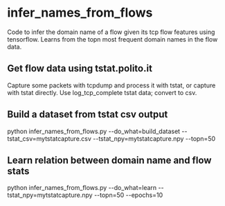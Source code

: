# infer_names_from_flows
Code to infer the domain name of a flow given its tcp flow features using tensorflow. Learns from the topn most frequent domain names in the flow data. 


## Get flow data using tstat.polito.it
Capture some packets with tcpdump and process it with tstat, or capture with tstat directly. Use log_tcp_complete tstat data; convert to csv. 

## Build a dataset from tstat csv output
python infer_names_from_flows.py --do_what=build_dataset --tstat_csv=mytstatcapture.csv --tstat_npy=mytstatcapture.npy --topn=50

## Learn relation between domain name and flow stats
python infer_names_from_flows.py --do_what=learn --tstat_npy=mytstatcapture.npy --topn=50 --epochs=10
